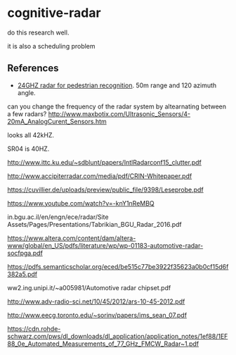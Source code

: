 # cognitive-radar

do this research well. 

it is also a scheduling problem

## References
* [24GHZ radar for pedestrian recognition](http://cdn.intechopen.com/pdfs/43651.pdf). 50m range and 120 azimuth angle. 

can you change the frequency of the radar system by altearnating between a few radars?
http://www.maxbotix.com/Ultrasonic_Sensors/4-20mA_AnalogCurent_Sensors.htm

looks all 42kHZ. 

SR04 is 40HZ. 


http://www.ittc.ku.edu/~sdblunt/papers/IntlRadarconf15_clutter.pdf

http://www.accipiterradar.com/media/pdf/CRIN-Whitepaper.pdf

https://cuvillier.de/uploads/preview/public_file/9398/Leseprobe.pdf


https://www.youtube.com/watch?v=-knY1nReMBQ

in.bgu.ac.il/en/engn/ece/radar/Site Assets/Pages/Presentations/Tabrikian_BGU_Radar_2016.pdf

https://www.altera.com/content/dam/altera-www/global/en_US/pdfs/literature/wp/wp-01183-automotive-radar-socfpga.pdf

https://pdfs.semanticscholar.org/eced/be515c77be3922f35623a0b0cf15d6f382a5.pdf

ww2.ing.unipi.it/~a005981/Automotive radar chipset.pdf

http://www.adv-radio-sci.net/10/45/2012/ars-10-45-2012.pdf

http://www.eecg.toronto.edu/~sorinv/papers/ims_sean_07.pdf

https://cdn.rohde-schwarz.com/pws/dl_downloads/dl_application/application_notes/1ef88/1EF88_0e_Automated_Measurements_of_77_GHz_FMCW_Radar~1.pdf
